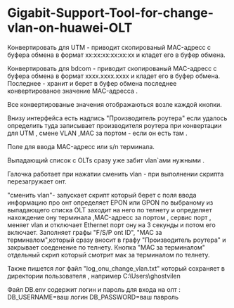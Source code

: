 # Gigabit-Support-Tool-for-change-vlan-on-huawei-OLT

Конвертировать для UTM - приводит скопированый MAC-адресс с буфера обмена в формат хх:хх:хх:хх:хх:хх и кладет его в буфер обмена.

Конвертировать для bdcom - приводит скопированый MAC-адресс с буфера обмена в формат хххх.хххх.хххх и кладет его в буфер обмена.
Последнее - хранит и берет в буфер обмена последнее конвертированое значение MAC-адресса .

Все конвертированые значения отображаються возле каждой кнопки.

Внизу интерфейса есть надпись "Производитель роутера" если удалось определить туда записывает производителя роутера при конвертации для UTM , смене VLAN ,MAC за портом - если он есть там .

Поле для ввода MAC-адресс или s/n  терминала.

Выпадающий список с OLTs сразу уже забит vlan`aми нужными .

Галочка работает при нажатии сменить vlan - при выполнении скрипта перезагружает онт.

"сменить vlan"- запускает скрипт который берет с поля ввода информацию про онт определяет EPON или GPON по выбраному из выпадающего списка OLT заходит на него по телнету и определяет нахождение ону терминала ,MAC-адресс  за портом ,
сервис порт , меняет vlan и отключает Ethernet порт ону на 3 секунды и потом его включает. Заполняет графы "F/S/P ont ID", "МAC за терминалом",который сразу вносит в графу  "Производитель роутера" и закрывает соеденение по телнету.
Кнопка "MAC за терминалом" отдельный скрип который смотрит мак за терминалом по телнету.

Также пишется лог файл "log_onu_change_vlan.txt" который сохраняет в директории пользователя , например  C:\Users\ghostvilen

Файл DB.env содержит логин и пароль для входа на олт :
DB_USERNAME=ваш логин 
DB_PASSWORD=ваш павроль
